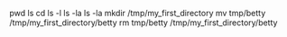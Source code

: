 pwd
ls
cd
ls -l
ls -la
ls -la
mkdir /tmp/my_first_directory
mv tmp/betty /tmp/my_first_directory/betty
rm tmp/betty /tmp/my_first_directory/betty
